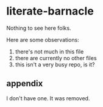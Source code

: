 # literate-barnacle

Nothing to see here folks.

Here are some observations:

1. there's not much in this file
2. there are currently no other files
3. this isn't a very busy repo, is it?

## appendix

I don't have one.  It was removed.




